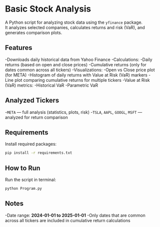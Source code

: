 # Basic Stock Analysis

A Python script for analyzing stock data using the `yfinance` package.  
It analyzes selected companies, calculates returns and risk (VaR), and generates comparison plots.

## Features

-Downloads daily historical data from Yahoo Finance
-Calculations:
    -Daily returns (based on open and close prices)
    -Cumulative returns (only for dates common across all tickers)
-Visualizations:
    -Open vs Close price plot (for META)
    -Histogram of daily returns with Value at Risk (VaR) markers
    -Line plot comparing cumulative returns for multiple tickers
-Value at Risk (VaR) metrics:
    -Historical VaR
    -Parametric VaR

## Analyzed Tickers

-`META` — full analysis (statistics, plots, risk)
-`TSLA`, `AAPL`, `GOOGL`, `MSFT` — analyzed for return comparison

## Requirements

Install required packages:

```bash
pip install -r requirements.txt
```

## How to Run

Run the script in terminal:

```bash
python Program.py
```

## Notes

-Date range: **2024-01-01 to 2025-01-01**
-Only dates that are common across all tickers are included in cumulative return calculations
